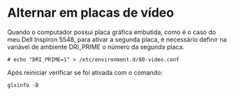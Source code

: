 # Alternar em placas de vídeo

Quando o computador possui placa gráfica embutida, como é o caso do meu Dell Inspiron 5548, para ativar a segunda placa, é necessário definir na variável de ambiente DRI\_PRIME o número da segunda placa. 

```text
# echo "DRI_PRIME=1" > /etc/environment.d/80-video.conf
```

Após reiniciar verificar se foi ativada com o comando:

```text
glxinfo -B
```

